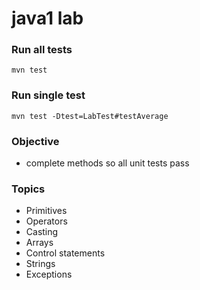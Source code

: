 # java1 lab

### Run all tests
```
mvn test
```

### Run single test
```
mvn test -Dtest=LabTest#testAverage
```

### Objective
* complete methods so all unit tests pass

### Topics
* Primitives
* Operators
* Casting
* Arrays
* Control statements
* Strings
* Exceptions
